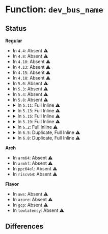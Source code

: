 # Function: <code>dev_bus_name</code>

## Status
<b>Regular</b>
<ul>
<li>
In <code>4.4</code>: Absent ⚠️
</li>
<li>
In <code>4.8</code>: Absent ⚠️
</li>
<li>
In <code>4.10</code>: Absent ⚠️
</li>
<li>
In <code>4.13</code>: Absent ⚠️
</li>
<li>
In <code>4.15</code>: Absent ⚠️
</li>
<li>
In <code>4.18</code>: Absent ⚠️
</li>
<li>
In <code>5.0</code>: Absent ⚠️
</li>
<li>
In <code>5.3</code>: Absent ⚠️
</li>
<li>
In <code>5.4</code>: Absent ⚠️
</li>
<li>
In <code>5.8</code>: Absent ⚠️
</li>
<li>
<details>
<summary>In <code>5.11</code>: Full Inline ⚠️</summary>

**Collision:** Unique Static

**Inline:** Full

**Transformation:** False

**Instances:**

```
In drivers/base/core.c (ffffffff817c83b7)
Location: include/linux/device.h:619
Inline: True
Inline callers:
  - drivers/base/core.c:dev_driver_string
  - drivers/base/core.c:dev_driver_string
  - drivers/base/core.c:device_link_add
  - drivers/base/core.c:device_link_add
  - drivers/base/core.c:device_link_add
  - drivers/base/core.c:device_link_add
  - drivers/base/core.c:devlink_remove_symlinks
  - drivers/base/core.c:devlink_remove_symlinks
  - drivers/base/core.c:devlink_remove_symlinks
  - drivers/base/core.c:devlink_remove_symlinks
  - drivers/base/core.c:devlink_remove_symlinks
  - drivers/base/core.c:devlink_remove_symlinks
  - drivers/base/core.c:devlink_remove_symlinks
  - drivers/base/core.c:devlink_remove_symlinks
  - drivers/base/core.c:devlink_add_symlinks
  - drivers/base/core.c:devlink_add_symlinks
  - drivers/base/core.c:devlink_add_symlinks
  - drivers/base/core.c:devlink_add_symlinks
  - drivers/base/core.c:devlink_add_symlinks
  - drivers/base/core.c:devlink_add_symlinks
  - drivers/base/core.c:devlink_add_symlinks
  - drivers/base/core.c:devlink_add_symlinks
  - drivers/base/core.c:devlink_add_symlinks
  - drivers/base/core.c:devlink_add_symlinks
```
</details>
</li>
<li>
<details>
<summary>In <code>5.13</code>: Full Inline ⚠️</summary>

**Collision:** Unique Static

**Inline:** Full

**Transformation:** False

**Instances:**

```
In drivers/base/core.c (ffffffff817ab947)
Location: include/linux/device.h:625
Inline: True
Inline callers:
  - drivers/base/core.c:dev_driver_string
  - drivers/base/core.c:dev_driver_string
  - drivers/base/core.c:device_link_add
  - drivers/base/core.c:device_link_add
  - drivers/base/core.c:device_link_add
  - drivers/base/core.c:device_link_add
  - drivers/base/core.c:devlink_remove_symlinks
  - drivers/base/core.c:devlink_remove_symlinks
  - drivers/base/core.c:devlink_remove_symlinks
  - drivers/base/core.c:devlink_remove_symlinks
  - drivers/base/core.c:devlink_remove_symlinks
  - drivers/base/core.c:devlink_remove_symlinks
  - drivers/base/core.c:devlink_remove_symlinks
  - drivers/base/core.c:devlink_remove_symlinks
  - drivers/base/core.c:devlink_add_symlinks
  - drivers/base/core.c:devlink_add_symlinks
  - drivers/base/core.c:devlink_add_symlinks
  - drivers/base/core.c:devlink_add_symlinks
  - drivers/base/core.c:devlink_add_symlinks
  - drivers/base/core.c:devlink_add_symlinks
  - drivers/base/core.c:devlink_add_symlinks
  - drivers/base/core.c:devlink_add_symlinks
  - drivers/base/core.c:devlink_add_symlinks
  - drivers/base/core.c:devlink_add_symlinks
```
</details>
</li>
<li>
<details>
<summary>In <code>5.15</code>: Full Inline ⚠️</summary>

**Collision:** Unique Static

**Inline:** Full

**Transformation:** False

**Instances:**

```
In drivers/base/core.c (ffffffff81834ad7)
Location: include/linux/device.h:642
Inline: True
Inline callers:
  - drivers/base/core.c:dev_driver_string
  - drivers/base/core.c:dev_driver_string
  - drivers/base/core.c:device_link_add
  - drivers/base/core.c:device_link_add
  - drivers/base/core.c:device_link_add
  - drivers/base/core.c:device_link_add
  - drivers/base/core.c:devlink_remove_symlinks
  - drivers/base/core.c:devlink_remove_symlinks
  - drivers/base/core.c:devlink_remove_symlinks
  - drivers/base/core.c:devlink_remove_symlinks
  - drivers/base/core.c:devlink_remove_symlinks
  - drivers/base/core.c:devlink_remove_symlinks
  - drivers/base/core.c:devlink_remove_symlinks
  - drivers/base/core.c:devlink_remove_symlinks
  - drivers/base/core.c:devlink_add_symlinks
  - drivers/base/core.c:devlink_add_symlinks
  - drivers/base/core.c:devlink_add_symlinks
  - drivers/base/core.c:devlink_add_symlinks
  - drivers/base/core.c:devlink_add_symlinks
  - drivers/base/core.c:devlink_add_symlinks
  - drivers/base/core.c:devlink_add_symlinks
  - drivers/base/core.c:devlink_add_symlinks
  - drivers/base/core.c:devlink_add_symlinks
  - drivers/base/core.c:devlink_add_symlinks
```
</details>
</li>
<li>
<details>
<summary>In <code>5.19</code>: Full Inline ⚠️</summary>

**Collision:** Unique Static

**Inline:** Full

**Transformation:** False

**Instances:**

```
In drivers/base/core.c (ffffffff8197663f)
Location: include/linux/device.h:717
Inline: True
Inline callers:
  - drivers/base/core.c:dev_driver_string
  - drivers/base/core.c:dev_driver_string
  - drivers/base/core.c:device_link_add
  - drivers/base/core.c:device_link_add
  - drivers/base/core.c:device_link_add
  - drivers/base/core.c:device_link_add
  - drivers/base/core.c:devlink_remove_symlinks
  - drivers/base/core.c:devlink_remove_symlinks
  - drivers/base/core.c:devlink_remove_symlinks
  - drivers/base/core.c:devlink_remove_symlinks
  - drivers/base/core.c:devlink_remove_symlinks
  - drivers/base/core.c:devlink_remove_symlinks
  - drivers/base/core.c:devlink_remove_symlinks
  - drivers/base/core.c:devlink_remove_symlinks
  - drivers/base/core.c:devlink_add_symlinks
  - drivers/base/core.c:devlink_add_symlinks
  - drivers/base/core.c:devlink_add_symlinks
  - drivers/base/core.c:devlink_add_symlinks
  - drivers/base/core.c:devlink_add_symlinks
  - drivers/base/core.c:devlink_add_symlinks
  - drivers/base/core.c:devlink_add_symlinks
  - drivers/base/core.c:devlink_add_symlinks
  - drivers/base/core.c:devlink_add_symlinks
  - drivers/base/core.c:devlink_add_symlinks
```
</details>
</li>
<li>
<details>
<summary>In <code>6.2</code>: Full Inline ⚠️</summary>

**Collision:** Unique Static

**Inline:** Full

**Transformation:** False

**Instances:**

```
In drivers/base/core.c (ffffffff81ae4ecb)
Location: include/linux/device.h:714
Inline: True
Inline callers:
  - drivers/base/core.c:device_link_add
  - drivers/base/core.c:device_link_add
  - drivers/base/core.c:device_link_add
  - drivers/base/core.c:device_link_add
  - drivers/base/core.c:devlink_remove_symlinks
  - drivers/base/core.c:devlink_remove_symlinks
  - drivers/base/core.c:devlink_remove_symlinks
  - drivers/base/core.c:devlink_remove_symlinks
  - drivers/base/core.c:devlink_remove_symlinks
  - drivers/base/core.c:devlink_remove_symlinks
  - drivers/base/core.c:devlink_remove_symlinks
  - drivers/base/core.c:devlink_remove_symlinks
  - drivers/base/core.c:devlink_add_symlinks
  - drivers/base/core.c:devlink_add_symlinks
  - drivers/base/core.c:devlink_add_symlinks
  - drivers/base/core.c:devlink_add_symlinks
  - drivers/base/core.c:devlink_add_symlinks
  - drivers/base/core.c:devlink_add_symlinks
  - drivers/base/core.c:devlink_add_symlinks
  - drivers/base/core.c:devlink_add_symlinks
  - drivers/base/core.c:devlink_add_symlinks
  - drivers/base/core.c:devlink_add_symlinks
```
</details>
</li>
<li>
<details>
<summary>In <code>6.5</code>: Duplicate, Full Inline ⚠️</summary>

**Collision:** Static Duplication

**Inline:** Full

**Transformation:** False

**Instances:**

```
In drivers/pci/doe.c (ffffffff819636f2)
Location: include/linux/device.h:840
Inline: True
Inline callers:
  - drivers/pci/doe.c:pci_doe_create_mb
```
```
In drivers/base/core.c (ffffffff81b3326d)
Location: include/linux/device.h:840
Inline: True
Inline callers:
  - drivers/base/core.c:device_link_add
  - drivers/base/core.c:device_link_add
  - drivers/base/core.c:device_link_add
  - drivers/base/core.c:device_link_add
  - drivers/base/core.c:devlink_remove_symlinks
  - drivers/base/core.c:devlink_remove_symlinks
  - drivers/base/core.c:devlink_remove_symlinks
  - drivers/base/core.c:devlink_remove_symlinks
  - drivers/base/core.c:devlink_remove_symlinks
  - drivers/base/core.c:devlink_remove_symlinks
  - drivers/base/core.c:devlink_remove_symlinks
  - drivers/base/core.c:devlink_remove_symlinks
  - drivers/base/core.c:devlink_add_symlinks
  - drivers/base/core.c:devlink_add_symlinks
  - drivers/base/core.c:devlink_add_symlinks
  - drivers/base/core.c:devlink_add_symlinks
  - drivers/base/core.c:devlink_add_symlinks
  - drivers/base/core.c:devlink_add_symlinks
  - drivers/base/core.c:devlink_add_symlinks
  - drivers/base/core.c:devlink_add_symlinks
  - drivers/base/core.c:devlink_add_symlinks
  - drivers/base/core.c:devlink_add_symlinks
```
</details>
</li>
<li>
<details>
<summary>In <code>6.8</code>: Duplicate, Full Inline ⚠️</summary>

**Collision:** Static Duplication

**Inline:** Full

**Transformation:** False

**Instances:**

```
In drivers/pci/doe.c (ffffffff819acd9f)
Location: include/linux/device.h:872
Inline: True
Inline callers:
  - drivers/pci/doe.c:pci_doe_create_mb
```
```
In drivers/iommu/iommu.c (ffffffff81b73e6c)
Location: include/linux/device.h:872
Inline: True
Inline callers:
  - drivers/iommu/iommu.c:__iommu_domain_alloc_dev
```
```
In drivers/base/core.c (ffffffff81b8abac)
Location: include/linux/device.h:872
Inline: True
Inline callers:
  - drivers/base/core.c:device_link_add
  - drivers/base/core.c:device_link_add
  - drivers/base/core.c:device_link_add
  - drivers/base/core.c:device_link_add
  - drivers/base/core.c:devlink_remove_symlinks
  - drivers/base/core.c:devlink_remove_symlinks
  - drivers/base/core.c:devlink_remove_symlinks
  - drivers/base/core.c:devlink_remove_symlinks
  - drivers/base/core.c:devlink_remove_symlinks
  - drivers/base/core.c:devlink_remove_symlinks
  - drivers/base/core.c:devlink_remove_symlinks
  - drivers/base/core.c:devlink_remove_symlinks
  - drivers/base/core.c:devlink_add_symlinks
  - drivers/base/core.c:devlink_add_symlinks
  - drivers/base/core.c:devlink_add_symlinks
  - drivers/base/core.c:devlink_add_symlinks
  - drivers/base/core.c:devlink_add_symlinks
  - drivers/base/core.c:devlink_add_symlinks
  - drivers/base/core.c:devlink_add_symlinks
  - drivers/base/core.c:devlink_add_symlinks
  - drivers/base/core.c:devlink_add_symlinks
  - drivers/base/core.c:devlink_add_symlinks
```
</details>
</li>
</ul>
<b>Arch</b>
<ul>
<li>
In <code>arm64</code>: Absent ⚠️
</li>
<li>
In <code>armhf</code>: Absent ⚠️
</li>
<li>
In <code>ppc64el</code>: Absent ⚠️
</li>
<li>
In <code>riscv64</code>: Absent ⚠️
</li>
</ul>
<b>Flavor</b>
<ul>
<li>
In <code>aws</code>: Absent ⚠️
</li>
<li>
In <code>azure</code>: Absent ⚠️
</li>
<li>
In <code>gcp</code>: Absent ⚠️
</li>
<li>
In <code>lowlatency</code>: Absent ⚠️
</li>
</ul>

## Differences
